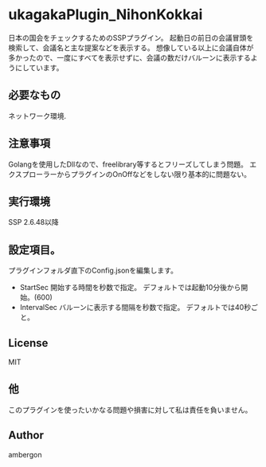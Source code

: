 # ukagakaPlugin_NihonKokkai
日本の国会をチェックするためのSSPプラグイン。
起動日の前日の会議冒頭を検索して、会議名と主な提案などを表示する。
想像している以上に会議自体が多かったので、一度にすべてを表示せずに、会議の数だけバルーンに表示するようにしています。


## 必要なもの
ネットワーク環境.


## 注意事項
Golangを使用したDllなので、freelibrary等するとフリーズしてしまう問題。
エクスプローラーからプラグインのOnOffなどをしない限り基本的に問題ない。


## 実行環境
SSP 2.6.48以降


## 設定項目。
プラグインフォルダ直下のConfig.jsonを編集します。

- StartSec
    開始する時間を秒数で指定。
    デフォルトでは起動10分後から開始。(600)
- IntervalSec
    バルーンに表示する間隔を秒数で指定。
    デフォルトでは40秒ごと。


## License
MIT


## 他
このプラグインを使ったいかなる問題や損害に対して私は責任を負いません。


## Author
ambergon




